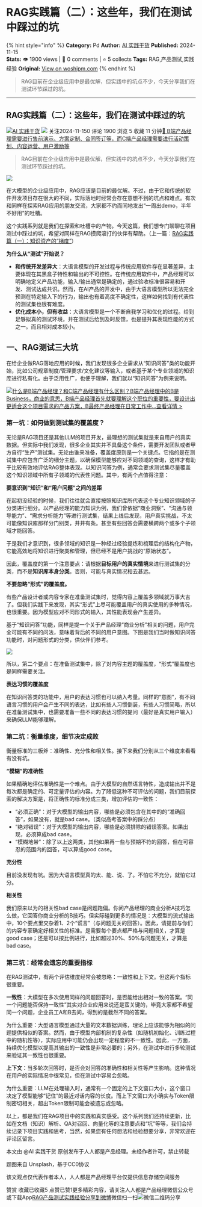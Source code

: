 # RAG实践篇（二）：这些年，我们在测试中踩过的坑
{% hint style="info" %}
**Category:** Pd
**Author:** [AI 实践干货](https://www.woshipm.com/u/106508)
**Published:** 2024-11-15  
**Stats:** 👁️ 1900 views | 💬 0 comments | ⭐ 5 collects
**Tags:** RAG,产品测试,实践经验
**Original:** [View on woshipm.com](https://www.woshipm.com/pd/6140917.html)
{% endhint %}
> RAG目前在企业级应用中是最优解，但实践中的坑点不少，今天分享我们在测试环节踩过的坑。

---

## RAG实践篇（二）：这些年，我们在测试中踩过的坑

[![](https://static.woshipm.com/view/woshipm_api_def_20241008142450_7822.jpeg?imageView2/1/w/72/h/72/q/100)](https://www.woshipm.com/u/106508)[AI 实践干货](https://www.woshipm.com/u/106508) ![](https://static.woshipm.com/tag/1101_1@2x.png) 关注2024-11-150 评论 1900 浏览 5 收藏 11 分钟[🔗 B端产品经理需要进行售前演示、方案定制、合同签订等，而C端产品经理需要进行活动策划、内容运营、用户激励等](https://ke.qidianla.com/courses/bcpm)

> RAG目前在企业级应用中是最优解，但实践中的坑点不少，今天分享我们在测试环节踩过的坑。

![](https://image.woshipm.com/2023/08/11/2ff7472c-380b-11ee-8bde-00163e0b5ff3.jpg)

在大模型的企业级应用中，RAG应该是目前的最优解。不过，由于它和传统的软件开发项目存在很大的不同，实际落地时经常会存在意想不到的坑点和难点。有次和同样在探索RAG应用的朋友交流，大家都不约而同地发出“一周出demo，半年不好用”的吐槽。

这个实践系列就是我们在探索和吐槽中的产物。今天这篇，我们想专门聊聊在项目测试中踩过的坑，希望对同样在RAG摸爬滚打的伙伴有帮助。（上一篇：[RAG实践篇（一）：知识资产的“梯度”](https://www.woshipm.com/aigc/6130455.html)）

**为什么从“测试”开始说？**

*   **和传统开发差异大**：大语言模型的开发过程与传统应用软件存在显著差异，主要体现在其黑盒子特性和输出的不可控性。在传统应用软件中，产品经理可以明确地定义产品功能，输入/输出通常是确定的，通过验收标准很容易和开发、测试达成共识。然而，在AI产品的开发中，由于大语言模型所以无法完全预测在特定输入下的行为，输出也有着高度不确定性，这样如何找到有代表性的测试集也很有难度。
*   **优化成本小，但有收益**：大语言模型是一个不断自我学习和优化的过程。给到足够拟真的测试环境，并在测试后给到及时反馈，也是提升其表现性能的方式之一。而且相对成本较小。

## 一、RAG测试三大坑

在给企业做RAG落地应用的时候，我们发现很多企业需求从“知识问答”类的功能开始，比如公司规章制度/管理要求/文化建议等输入，或者基于某个专业领域的知识库进行私有化。由于泛用性广，也便于理解，我们就以“知识问答”为例来说明。

[![](https://image.woshipm.com/2023/07/27/6f50fd24-2c7f-11ee-875d-00163e0b5ff3.png)什么是B端产品经理？和C端产品经理有什么区别？B端产品经理中的B是Business，商业的意思，B端产品经理首先就要理解这个职位的重要性，要设计出更适合这个项目需求的产品方案，B最终产品经理在日常工作中...查看详情 >](https://ke.qidianla.com/courses/bcpm)

### **第一坑：如何做到测试集的覆盖度？**

无论是RAG项目还是其他LLM的项目开发，最理想的测试集就是来自用户的真实数据。但实际中我们发现，很多企业其实并不具备这个条件，需要开发团队或者甲方自行“生产”测试集。无论由谁来准备，覆盖度原则是一个关键点。它指的是在测试集中应包含广泛的细分主题，以确保模型能够应对不同领域的查询，这样才有助于比较有效地评估RAG整体表现。以知识问答为例，通常会要求测试集尽量覆盖这个知识领域中所有子领域的代表性问题。其中，有两个点值得注意：

**要意识到“知识”和“用户问题”之间的差距**

在起初没经验的时候，我们往往就会直接按照知识库所代表这个专业知识领域的子分类进行细分。以产品经理的能力知识为例，我们曾依据“商业洞察”、“沟通与领导能力”、“需求分析能力”等进行测试集，结果上线后发现，用户真实挑战，不太可能像知识库那样分门别类，井井有条。甚至有些回答会需要横跨两个或多个子领域才能回答。

于是我们才意识到，很多领域的知识是一种经过经验提炼和梳理后的结构化产物，它能高效地将知识进行聚类和管理，但已经不是用户挑战的“原始状态”。

因此，覆盖度的第一个注意要点：请根据**目标用户的真实情境**来进行测试集的分类，而不是**知识库本身分类**。否则，可能与真实情况相去甚远。

**不要忽略“形式”的覆盖度。**

有些产品设计者或内容专家在准备测试集时，觉得内容上覆盖多领域就万事大吉了。但我们实践下来发现，其实“形式”上尽可能覆盖用户的真实使用的多种情况，也很重要。因为模型应对不同形式的输入，其性能表现会产生差异。

基于“知识问答”功能，同样是提一个关于产品经理“商业分析”相关的问题，用户完全可能有不同的问法，意味着背后的不同的用户意图。下图是我们当时做知识问答功能时，对问题形式的分类，供伙伴们参考。

![](https://image.woshipm.com/2024/11/14/68e40176-a270-11ef-baf4-00163e0b5ff3.png)

所以，第二个要点：在准备测试集中，除了对内容主题的覆盖度，“形式”覆盖度也是同样需要关注。

**表达习惯的覆盖度**

在知识问答类的功能中，用户的表达习惯也可以纳入考量。同样的“意图”，有不同语言习惯的用户会产生不同的表达，比如有些人习惯倒装，有些人习惯简略，所以在准备测试集中，也需要准备一些不同的表达习惯的提问（最好是真实用户输入）来确保LLM能够理解。

### 第二坑：衡量维度，细节决定成败

衡量标准的三板斧：准确性、充分性和相关性。接下来我们分别从三个维度来看看有没有坑。

**“模糊”的准确性**

如果精确地评估准确性是一个难点。由于大模型的自然语言特性，造成输出并不是每次都是确定的、可定量评估的内容。为了降低这种不可评估的问题，我们目前探索的解决方案是，将正确性的标准分成三类，增加评估的一致性：

*   “必须正确”：对于大模型的输出内容，哪些是必须包含在其中的的“准确回答”，如果没有，就是bad case。（类似高考答案中的踩分点）
*   “绝对错误”：对于大模型的输出内容，哪些是必须排除的错误答案。如果出现，必须算成bad case。
*   “模糊地带”：除了以上这两类，其他如果再一些与预期不符的回答，但在可容忍的范围内的回答，可以算成good case。

**充分性**

目前没发现有坑。因为大语言模型真的太、能、说、了。不怕它不充分，就怕它过分。

**相关性**

我们原来以为的相关性bad case是问题跑偏。你问产品经理的商业分析A技巧怎么做，它回答你商业分析的B技巧。但实际碰到更多的情况是：大模型的流式输出中，10个要点里交杂着1、2个“谎言”（与问题无关的回答）。因此，请提前与你们的内容专家确定好相关性的标准。是需要每个要点都严格与问题相关，才算是good case；还是可以按比例进行，比如超过30%、50%与问题无关，才算是bad case。

### 第三坑：经常会遗忘的重要指标

在RAG测试中，有两个评估维度经常会被忽略：一致性和上下文。但这两个指标很重要。

**一致性**：大模型在多次使用同样的问题回答时，是否能给出相对一致的答案。“同一个问题能否保持一致性”其实对企业应用来说还是蛮关键的，毕竟大家都不希望同一个问题，企业员工A和B去问，得到的是截然不同的答案。

为什么重要：大型语言模型通过大量的文本数据训练，理论上应该能够为相似的问题提供相似的答案。然而，由于模型内部机制的复杂性（如随机初始化、训练过程中的随机性等），实际应用中可能仍会出现一定程度的不一致性。因此，一方面，持续优化模型以提高其输出的一致性是非常必要的；另外，在测试中进行多轮测试来验证其一致性也很重要。

**上下文**：当多轮次回答时，是否会对回答的准确性和相关性等产生影响。这种情况在用户的实际情况中很常见，但在测试中容易会忽略。

为什么重要：LLM在处理输入时，通常有一个固定的上下文窗口大小，这个窗口决定了模型能够“记住”的最近对话内容的长度。而上下文窗口大小确实与Token限制密切相关，超出Token限制可能会被遗忘或忽略。

以上，都是我们在RAG项目中的实践和真实感受。这个系列我们还持续更新，比如在文档（知识）解析、QA对召回、向量化等的注意要点和“坑”等等，我们会持续记录下项目实践和思考，当然，如果您有任何想法和经验想要分享，非常欢迎在评论区留言。

本文由 @AI 实践干货 原创发布于人人都是产品经理。未经作者许可，禁止转载

题图来自 Unsplash，基于CC0协议

该文观点仅代表作者本人，人人都是产品经理平台仅提供信息存储空间服务

赞赏 收藏已收藏5 点赞已赞1更多精彩内容，请关注人人都是产品经理微信公众号或下载App[RAG](https://www.woshipm.com/tag/rag)[产品测试](https://www.woshipm.com/tag/%e4%ba%a7%e5%93%81%e6%b5%8b%e8%af%95)[实践经验](https://www.woshipm.com/tag/%e5%ae%9e%e8%b7%b5%e7%bb%8f%e9%aa%8c)[分享到微博](https://service.weibo.com/share/share.php?appkey=2775287854&title=RAG实践篇（二）：这些年，我们在测试中踩过的坑&url=https://www.woshipm.com/pd/6140917.html&pic=https://image.woshipm.com/2023/08/11/2ff7472c-380b-11ee-8bde-00163e0b5ff3.jpg)微信扫一扫![微信二维码](https://api.pwmqr.com/qrcode/create/?url=https://www.woshipm.com/pd/6140917.html)分享